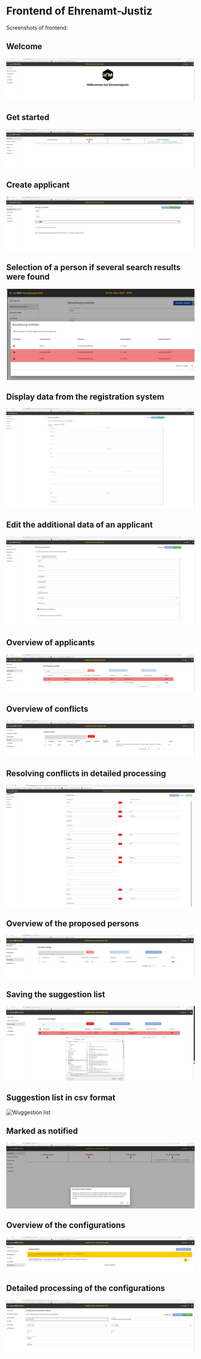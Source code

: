 # Frontend of Ehrenamt-Justiz

Screenshots of frontend:

## Welcome

<p>
    <img src="../docs/images/EJ_01_Willkommen.PNG"  alt="Willkommen"/>
</p>

## Get started

<p>
    <img src="../docs/images/EJ_02_GetStarted.PNG"  alt="Get Started"/>
</p>

## Create applicant

<p>
    <img src="../docs/images/EJ_03_BewerbungErstellen.PNG"  alt="Create applicant"/>
</p>

## Selection of a person if several search results were found

<p>
    <img src="../docs/images/EJ_04_BewerbungErstellenAuswahlPerson.PNG"  alt="Select person"/>
</p>

## Display data from the registration system

<p>
    <img src="../docs/images/EJ_05_BewerbungBearbeitenAusEWO.PNG"  alt="Display registration data"/>
</p>

## Edit the additional data of an applicant

<p>
    <img src="../docs/images/EJ_06_BewerbungBearbeitenZusatzangaben.PNG"  alt="Edit additional data"/>
</p>

## Overview of applicants

<p>
    <img src="../docs/images/EJ_07_BewerbungenUebersicht.PNG"  alt="Overview of applicants"/>
</p>

## Overview of conflicts

<p>
    <img src="../docs/images/EJ_08_KonflikteUebersicht.PNG"  alt="Overview of conflicts"/>
</p>

## Resolving conflicts in detailed processing

<p>
    <img src="../docs/images/EJ_09_KonflikteLoesen.PNG"  alt="Resolving conflicts"/>
</p>

## Overview of the proposed persons

<p>
    <img src="../docs/images/EJ_10_VorschlaegeUebersicht.PNG"  alt="Overview of the proposed persons"/>
</p>

## Saving the suggestion list

<p>
    <img src="../docs/images/EJ_11_VorschlagslisteSpeichern.PNG"  alt="Saving the suggestion list"/>
</p>

## Suggestion list in csv format

<p>
    <img src="../docs/images/EJ_12_VorschlagslisteCSV.PNG"  alt="Wuggestion list"/>
</p>

## Marked as notified

<p>
    <img src="../docs/images/EJ_13_AlsBenachrichtigtMarkieren.PNG"  alt="Marked as notified"/>
</p>

## Overview of the configurations

<p>
    <img src="../docs/images/EJ_22_KonfigurationUebersicht.PNG"  alt="Willkommen"/>
</p>

## Detailed processing of the configurations

<p>
    <img src="../docs/images/EJ_21_KonfigurationBearbeiten.PNG"  alt="Willkommen"/>
</p>

